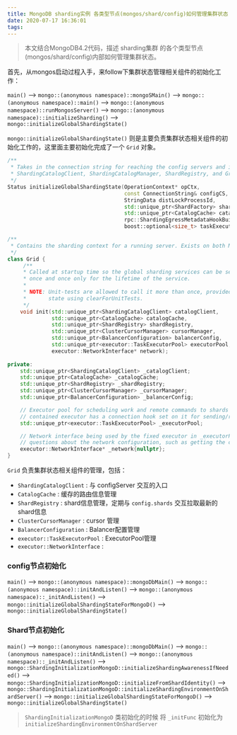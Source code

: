 ```yaml
---
title: MongoDB sharding实例 各类型节点(mongos/shard/config)如何管理集群状态
date: 2020-07-17 16:36:01
tags:
---
```


> 本文结合MongoDB4.2代码，描述 sharding集群 的各个类型节点(mongos/shard/config)内部如何管理集群状态。

首先，从mongos启动过程入手，来follow下集群状态管理相关组件的初始化工作：

`main()` --> `mongo::(anonymous namespace)::mongoSMain()` --> `mongo::(anonymous namespace)::main()` --> `mongo::(anonymous namespace)::runMongosServer()` --> `mongo::(anonymous namespace)::initializeSharding()` --> `mongo::initializeGlobalShardingState()`

`mongo::initializeGlobalShardingState()` 则是主要负责集群状态相关组件的初始化工作的，这里面主要初始化完成了一个 `Grid` 对象。

```c++
/**
 * Takes in the connection string for reaching the config servers and initializes the global
 * ShardingCatalogClient, ShardingCatalogManager, ShardRegistry, and Grid objects.
 */
Status initializeGlobalShardingState(OperationContext* opCtx,
                                     const ConnectionString& configCS,
                                     StringData distLockProcessId,
                                     std::unique_ptr<ShardFactory> shardFactory,
                                     std::unique_ptr<CatalogCache> catalogCache,
                                     rpc::ShardingEgressMetadataHookBuilder hookBuilder,
                                     boost::optional<size_t> taskExecutorPoolSize);
```



```c++
/**
 * Contains the sharding context for a running server. Exists on both MongoD and MongoS.
 */
class Grid {
     /**
     * Called at startup time so the global sharding services can be set. This method must be called
     * once and once only for the lifetime of the service.
     *
     * NOTE: Unit-tests are allowed to call it more than once, provided they reset the object's
     *       state using clearForUnitTests.
     */
    void init(std::unique_ptr<ShardingCatalogClient> catalogClient,
              std::unique_ptr<CatalogCache> catalogCache,
              std::unique_ptr<ShardRegistry> shardRegistry,
              std::unique_ptr<ClusterCursorManager> cursorManager,
              std::unique_ptr<BalancerConfiguration> balancerConfig,
              std::unique_ptr<executor::TaskExecutorPool> executorPool,
              executor::NetworkInterface* network);
    
private:
    std::unique_ptr<ShardingCatalogClient> _catalogClient;
    std::unique_ptr<CatalogCache> _catalogCache;
    std::unique_ptr<ShardRegistry> _shardRegistry;
    std::unique_ptr<ClusterCursorManager> _cursorManager;
    std::unique_ptr<BalancerConfiguration> _balancerConfig;

    // Executor pool for scheduling work and remote commands to shards and config servers. Each
    // contained executor has a connection hook set on it for sending/receiving sharding metadata.
    std::unique_ptr<executor::TaskExecutorPool> _executorPool;

    // Network interface being used by the fixed executor in _executorPool.  Used for asking
    // questions about the network configuration, such as getting the current server's hostname.
    executor::NetworkInterface* _network{nullptr};
}
```



`Grid` 负责集群状态相关组件的管理，包括：

* `ShardingCatalogClient` : 与 configServer 交互的入口 
* `CatalogCache` :   缓存的路由信息管理
* `ShardRegistry` :  shard信息管理，定期与 `config.shards` 交互拉取最新的shard信息
* `ClusterCursorManager` :  cursor 管理
* `BalancerConfiguration` :  Balancer配置管理
* `executor::TaskExecutorPool` :  ExecutorPool管理
* `executor::NetworkInterface` : 



### config节点初始化

`main()` --> `mongo::(anonymous namespace)::mongoDbMain()` --> `mongo::(anonymous namespace)::initAndListen()` --> `mongo::(anonymous namespace)::_initAndListen()` --> `mongo::initializeGlobalShardingStateForMongoD()` --> `mongo::initializeGlobalShardingState()`

### Shard节点初始化

`main()` --> `mongo::(anonymous namespace)::mongoDbMain()` --> `mongo::(anonymous namespace)::initAndListen()` --> `mongo::(anonymous namespace)::_initAndListen()` --> `mongo::ShardingInitializationMongoD::initializeShardingAwarenessIfNeeded()` --> `mongo::ShardingInitializationMongoD::initializeFromShardIdentity()` --> `mongo::ShardingInitializationMongoD::initializeShardingEnvironmentOnShardServer()` --> `mongo::initializeGlobalShardingStateForMongoD()` --> `mongo::initializeGlobalShardingState()`

> `ShardingInitializationMongoD` 类初始化的时候 将 `_initFunc` 初始化为 `initializeShardingEnvironmentOnShardServer`

